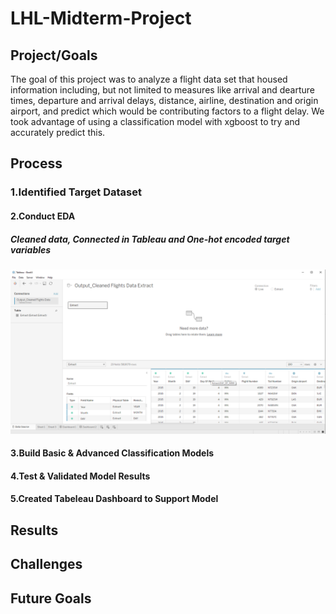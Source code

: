# LHL-Midterm-Project


## Project/Goals
The goal of this project was to analyze a flight data set that housed information including, but not limited to measures like arrival and dearture times, departure and arrival delays, distance, airline, destination and origin airport, and predict which would be contributing factors to a flight delay. We took advantage of using a classification model with xgboost to try and accurately predict this. 


## Process

### 1.Identified Target Dataset


#### 2.Conduct EDA
##### Cleaned data, Connected in Tableau and One-hot encoded target variables
<img src="images/Connecting Data.png" alt="Tableau Desktop">





#### 3.Build Basic & Advanced Classification Models


#### 4.Test & Validated Model Results


#### 5.Created Tabeleau Dashboard to Support Model


## Results

## Challenges 



## Future Goals
